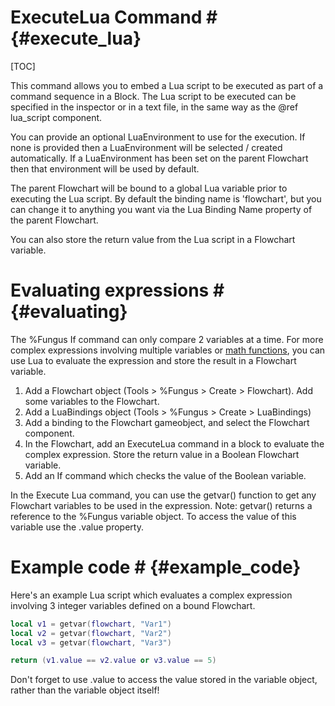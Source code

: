 # ExecuteLua Command # {#execute_lua}
[TOC]

This command allows you to embed a Lua script to be executed as part of a command sequence in a Block. The Lua script to be executed can be specified in the inspector or in a text file, in the same way as the @ref lua_script component.

You can provide an optional LuaEnvironment to use for the execution. If none is provided then a LuaEnvironment will be selected / created automatically. If a LuaEnvironment has been set on the parent Flowchart then that environment will be used by default. 

The parent Flowchart will be bound to a global Lua variable prior to executing the Lua script. By default the binding name is 'flowchart', but you can change it to anything you want via the Lua Binding Name property of the parent Flowchart.

You can also store the return value from the Lua script in a Flowchart variable.

# Evaluating expressions # {#evaluating}

The %Fungus If command can only compare 2 variables at a time. For more complex expressions involving multiple variables or [math functions], you can use Lua to evaluate the expression and store the result in a Flowchart variable.

1. Add a Flowchart object (Tools > %Fungus > Create > Flowchart). Add some variables to the Flowchart.
2. Add a LuaBindings object (Tools > %Fungus > Create > LuaBindings)
3. Add a binding to the Flowchart gameobject, and select the Flowchart component.
4. In the Flowchart, add an ExecuteLua command in a block to evaluate the complex expression. Store the return value in a Boolean Flowchart variable.
5. Add an If command which checks the value of the Boolean variable.

In the Execute Lua command, you can use the getvar() function to get any Flowchart variables to be used in the expression. 
Note: getvar() returns a reference to the %Fungus variable object. To access the value of this variable use the .value property.

# Example code # {#example_code}

Here's an example Lua script which evaluates a complex expression involving 3 integer variables defined on a bound Flowchart.

```lua
local v1 = getvar(flowchart, "Var1")
local v2 = getvar(flowchart, "Var2")
local v3 = getvar(flowchart, "Var3")

return (v1.value == v2.value or v3.value == 5) 
```

Don't forget to use .value to access the value stored in the variable object, rather than the variable object itself!

[math functions]: http://lua-users.org/wiki/MathLibraryTutorial